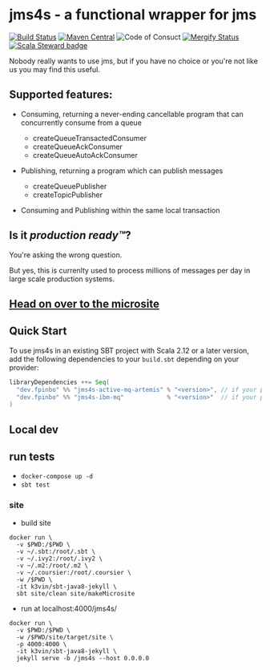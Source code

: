 # jms4s - a functional wrapper for jms
[![Build Status](https://travis-ci.com/fp-in-bo/jms4s.svg?branch=main)](https://travis-ci.com/fp-in-bo/jms4s)
[![Maven Central](https://maven-badges.herokuapp.com/maven-central/dev.fpinbo/jms4s_2.12/badge.svg)](https://maven-badges.herokuapp.com/maven-central/dev.fpinbo/jms4s_2.12)
![Code of Consuct](https://img.shields.io/badge/Code%20of%20Conduct-Scala-blue.svg)
[![Mergify Status][mergify-status]][mergify]
[![Scala Steward badge](https://img.shields.io/badge/Scala_Steward-helping-blue.svg?style=flat&logo=data:image/png;base64,iVBORw0KGgoAAAANSUhEUgAAAA4AAAAQCAMAAAARSr4IAAAAVFBMVEUAAACHjojlOy5NWlrKzcYRKjGFjIbp293YycuLa3pYY2LSqql4f3pCUFTgSjNodYRmcXUsPD/NTTbjRS+2jomhgnzNc223cGvZS0HaSD0XLjbaSjElhIr+AAAAAXRSTlMAQObYZgAAAHlJREFUCNdNyosOwyAIhWHAQS1Vt7a77/3fcxxdmv0xwmckutAR1nkm4ggbyEcg/wWmlGLDAA3oL50xi6fk5ffZ3E2E3QfZDCcCN2YtbEWZt+Drc6u6rlqv7Uk0LdKqqr5rk2UCRXOk0vmQKGfc94nOJyQjouF9H/wCc9gECEYfONoAAAAASUVORK5CYII=)](https://scala-steward.org)

[mergify]: https://mergify.io
[mergify-status]: https://img.shields.io/endpoint.svg?url=https://gh.mergify.io/badges/fp-in-bo/jms4s&style=flat

Nobody really wants to use jms, but if you have no choice or you're not like us you may find this useful.

## Supported features:

- Consuming, returning a never-ending cancellable program that can concurrently consume from a queue
  -  createQueueTransactedConsumer
  -  createQueueAckConsumer
  -  createQueueAutoAckConsumer

- Publishing, returning a program which can publish messages
  - createQueuePublisher
  - createTopicPublisher

- Consuming and Publishing within the same local transaction

## Is it _production ready™_?

You're asking the wrong question.

But yes, this is currenlty used to process millions of messages per day in large scale production systems.

## [Head on over to the microsite](https://fp-in-bo.github.io/jms4s)

## Quick Start

To use jms4s in an existing SBT project with Scala 2.12 or a later version, add the following dependencies to your
`build.sbt` depending on your provider:

```scala
libraryDependencies ++= Seq(
  "dev.fpinbo" %% "jms4s-active-mq-artemis" % "<version>", // if your provider is activemq-artemis
  "dev.fpinbo" %% "jms4s-ibm-mq"            % "<version>"  // if your provider is ibmmq
)
```

## Local dev

## run tests

- `docker-compose up -d`
- `sbt test`

### site

- build site

```
docker run \
  -v $PWD:/$PWD \
  -v ~/.sbt:/root/.sbt \
  -v ~/.ivy2:/root/.ivy2 \
  -v ~/.m2:/root/.m2 \
  -v ~/.coursier:/root/.coursier \
  -w /$PWD \
  -it k3vin/sbt-java8-jekyll \
  sbt site/clean site/makeMicrosite
```

- run at localhost:4000/jms4s/

```
docker run \
  -v $PWD:/$PWD \
  -w /$PWD/site/target/site \
  -p 4000:4000 \
  -it k3vin/sbt-java8-jekyll \
  jekyll serve -b /jms4s --host 0.0.0.0
```
